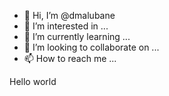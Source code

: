 - 👋 Hi, I’m @dmalubane
- 👀 I’m interested in ...
- 🌱 I’m currently learning ...
- 💞️ I’m looking to collaborate on ...
- 📫 How to reach me ...

<!---
dmalubane/dmalubane is a ✨ special ✨ repository because its `README.md` (this file) appears on your GitHub profile.
You can click the Preview link to take a look at your changes.
--->
Hello world
